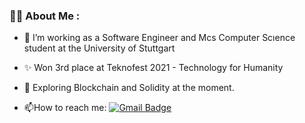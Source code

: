 
<div id="header" align="center">
  
  
<!-- <img src="https://komarev.com/ghpvc/?username=bxbalaban&style=flat-square&color=blue" alt=""/>  -->
  
</div>


<div>
  
### :woman_technologist: About Me :
  - :telescope: I’m working as a Software Engineer and Mcs Computer Scıence student at the University of Stuttgart
  - ✨ Won 3rd place at Teknofest 2021 - Technology for Humanity

- :seedling: Exploring Blockchain and Solidity at the moment.

<!-- - :zap: In my free time, I solve problems on Leetcode and read tech articles.-->

- :mailbox:How to reach me: 
  [![Gmail Badge](https://img.shields.io/badge/Gmail-red?style=for-the-badge&logo=gmail&logoColor=white)](mailto:balabanbsr@gmail.com)
 
    
</div>



<div>


<!--
**bxbalaban/bxbalaban** is a ✨ _special_ ✨ repository because its `README.md` (this file) appears on your GitHub profile.

Here are some ideas to get you started:

- 🔭 I’m currently working on ...
- 🌱 I’m currently learning ...
- 👯 I’m looking to collaborate on ...
- 🤔 I’m looking for help with ...
- 💬 Ask me about ...
- 📫 How to reach me: ...
- 😄 Pronouns: ...
- ⚡ Fun fact: ...
-->

